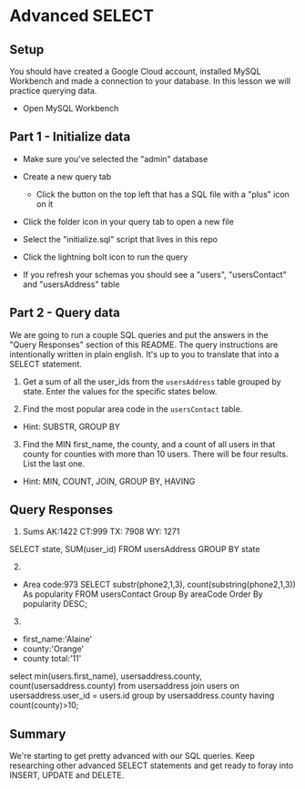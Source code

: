 # Advanced SELECT

## Setup

You should have created a Google Cloud account, installed MySQL Workbench and made a connection to your database. In this lesson we will practice querying data.

* Open MySQL Workbench

## Part 1 - Initialize data

* Make sure you've selected the "admin" database

* Create a new query tab
  * Click the button on the top left that has a SQL file with a "plus" icon on it

* Click the folder icon in your query tab to open a new file

* Select the "initialize.sql" script that lives in this repo

* Click the lightning bolt icon to run the query

* If you refresh your schemas you should see a "users", "usersContact" and "usersAddress" table

## Part 2 - Query data

We are going to run a couple SQL queries and put the answers in the "Query Responses" section of this README. The query instructions are intentionally written in plain english. It's up to you to translate that into a SELECT statement.

1. Get a sum of all the user_ids from the `usersAddress` table grouped by state. Enter the values for the specific states below.

2. Find the most popular area code in the `usersContact` table. 
  * Hint: SUBSTR, GROUP BY

3. Find the MIN first_name, the county, and a count of all users in that county for counties with more than 10 users. There will be four results. List the last one. 
  * Hint: MIN, COUNT, JOIN, GROUP BY, HAVING


## Query Responses

1. Sums
AK:1422
CT:999
TX: 7908
WY: 1271

SELECT state, SUM(user_id) FROM usersAddress GROUP BY state

2.
  * Area code:973
  SELECT substr(phone2,1,3), count(substring(phone2,1,3)) As popularity FROM usersContact Group By areaCode Order By popularity DESC;


3.
 * first_name:'Alaine'
  * county:'Orange'
  * county total:'11'
  
select min(users.first_name), usersaddress.county, count(usersaddress.county) 
from usersaddress 
join users on usersaddress.user_id = users.id
group by usersaddress.county
having count(county)>10;

## Summary

We're starting to get pretty advanced with our SQL queries. Keep researching other advanced SELECT statements and get ready to foray into INSERT, UPDATE and DELETE.